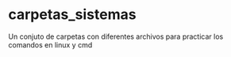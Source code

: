 # carpetas_sistemas
Un conjuto de carpetas con diferentes archivos para practicar los comandos en linux y cmd
